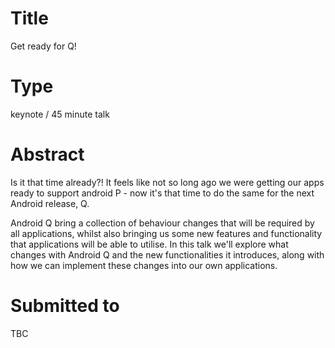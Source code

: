 # Title

Get ready for Q!

# Type

keynote / 45 minute talk

# Abstract

Is it that time already?! It feels like not so long ago we were getting our apps ready to support android P - now it's that time to do the same for the next Android release, Q.

Android Q bring a collection of behaviour changes that will be required by all applications, whilst also bringing us some new features and functionality that applications will be able
to utilise. In this talk we'll explore what changes with Android Q and the new functionalities it introduces, along with how we can implement these changes into our own applications.

# Submitted to

TBC
